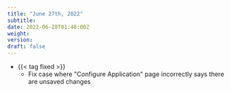 ```yaml
---
title: "June 27th, 2022"
subtitle:
date: 2022-06-28T01:48:00Z
weight:
version:
draft: false
---
```


- {{< tag fixed >}}
    - Fix case where "Configure Application" page incorrectly says there are unsaved changes
